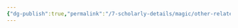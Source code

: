 ```yaml
---
{"dg-publish":true,"permalink":"/7-scholarly-details/magic/other-related-terms/magitek/golem-core/","noteIcon":""}
---
```


